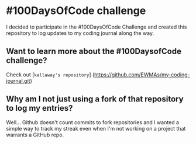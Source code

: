 # #100DaysOfCode challenge
I decided to participate in the #100DaysOfCode Challenge and created this repository to log updates to my coding journal along the way.

## Want to learn more about the #100DaysofCode challenge?
Check out [`kallaway's repository`] (https://github.com/EWMAs/my-coding-journal.git)

## Why am I not just using a fork of that repository to log my entries?
Well... Github doesn't count commits to fork repositories and I wanted a simple way to track my streak even when I'm not working on a project that warrants a GitHub repo.

